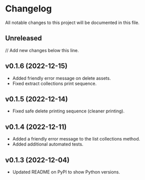 # Changelog

All notable changes to this project will be documented in this file.

## Unreleased

// Add new changes below this line.

## v0.1.6 (2022-12-15)

- Added friendly error message on delete assets.
- Fixed extract collections print sequence.

## v0.1.5 (2022-12-14)

- Fixed safe delete printing sequence (cleaner printing).

## v0.1.4 (2022-12-11)

- Added a friendly error message to the list collections method.
- Added additional automated tests.

## v0.1.3 (2022-12-04)

- Updated README on PyPI to show Python versions.

